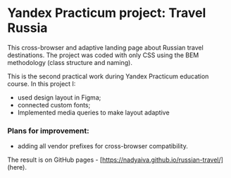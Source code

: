 # Yandex Practicum project: Travel Russia

This сross-browser and adaptive landing page about Russian travel destinations.
The project was coded with only CSS using the BEM methodology (class structure and naming).

This is the second practical work during Yandex Practicum education course. In this project I:

- used design layout in Figma;
- connected custom fonts;
- Implemented media queries to make layout adaptive

### Plans for improvement:

- adding all vendor prefixes for cross-browser compatibility.

The result is on GitHub pages - [https://nadyaiva.github.io/russian-travel/] (here).
